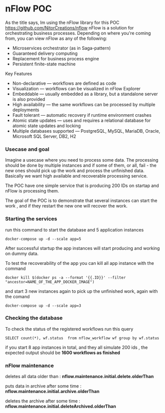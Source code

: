 # nFlow POC

As the title says, Im using the nFlow library for this POC https://github.com/NitorCreations/nflow
nFlow is a solution for orchestrating business processes. Depending on where you're coming from, you can view nFlow as any of the following:

- Microservices orchestrator (as in Saga-pattern)
- Guaranteed delivery computing
- Replacement for business process engine
- Persistent finite-state machine

Key Features
- Non-declarative — workflows are defined as code
- Visualization — workflows can be visualized in nFlow Explorer
- Embeddable — usually embedded as a library, but a standalone server is also provided
- High availability — the same workflows can be processed by multiple deployments
- Fault tolerant — automatic recovery if runtime environment crashes
- Atomic state updates — uses and requires a relational database for atomic state updates and locking
- Multiple databases supported — PostgreSQL, MySQL, MariaDB, Oracle, Microsoft SQL Server, DB2, H2

### Usecase and goal

Imagine a usecase where you need to process some data. 
The processing should be done by multiple instances and if some of them, or all, fail - the new ones should pick up the work and process the unfinished data.
Basically we want high available and recoverable processing service.

The POC have one simple service that is producing 200 IDs on startap and nFlow is processing them.

The goal of the POC is to demonstrate that several instances can start the work , and if they restart the new one will recover the work.

### Starting the services 
run this command to start the database and 5 application instances

`docker-compose up -d --scale app=5`

After successful startup the app instances will start producing and working on dummy data.

To test the recoverability of the app you can kill all app instance with the command

`docker kill $(docker ps -a --format '{{.ID}}' --filter "ancestor=NAME_OF_THE_APP_DOCKER_IMAGE")`

and start 3 new instances again to pick up the unfinished work, again with the comand

`docker-compose up -d --scale app=3`


### Checking the database 

To check the status of the registered workflows run this query

``SELECT count(*), wf.status  from nflow_workflow wf group by wf.status``

if you start 8 app instances in total, and they all simulate 200 ids , the expected output should be __1600 workflows as finished__

### nFlow maintenance
deletes all data older than : __nflow.maintenance.initial.delete.olderThan__

puts data in archive after some time : __nflow.maintenance.initial.archive.olderThan__

deletes the archive after some time : __nflow.maintenance.initial.deleteArchived.olderThan__
